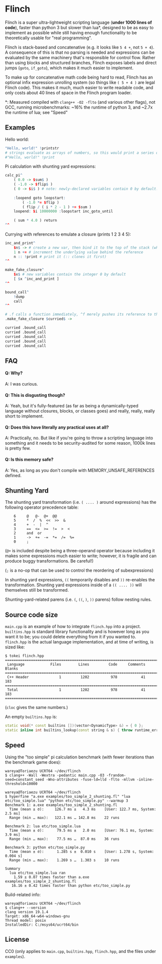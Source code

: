 # Flinch

Flinch is a super ultra-lightweight scripting language (**under 1000 lines of code**), faster than python 3 but slower than lua\*, designed to be as easy to implement as possible while still having enough functionality to be theoretically usable for "real programming".

Flinch is stack-based and concatenative (e.g. it looks like `5 4 +`, not `5 + 4`). A consequence of this is that no parsing is needed and expressions can be evaluated by the same machinery that's responsible for control flow. Rather than using blocks and structured branches, Flinch exposes labels and direct jumps (`goto`, `if_goto`), which makes it much easier to implement.

To make up for concatenative math code being hard to read, Flinch has an optional infix expression unrolling system (so things like `( 5 + 4 )` are legal Flinch code). This makes it much, much easier to write readable code, and only costs about 40 lines of space in the Flinch program loader.

\*: Measured compiled with `clang++ -O2 -flto` (and various other flags), not GCC, running microbenchmarks: \~16% the runtime of python 3, and ~2.7x the runtime of lua; see "Speed"

## Examples

Hello world:

```R
"Hello, world!" !printstr
# strings evaluate as arrays of numbers, so this would print a series of decimal ascii codes instead:
#"Hello, world!" !print
```

Pi calculation with shunting yard expressions:

```R
calc_pi^
    ( 0.0 -> $sum$ )
    ( -1.0 -> $flip$ )
    ( 0 -> $i$ ) # note: newly-declared variables contain 0 by default. this assignment is only for clarity
    
    :loopend goto loopstart:
        ( -1.0 *= $flip )
        ( flip / ( i * 2 - 1 ) += $sum )
    loopend: $i 10000000 :loopstart inc_goto_until
    
    ( sum * 4.0 ) return
^^
```

Currying with references to emulate a closure (prints 1 2 3 4 5):

```R
inc_and_print^
    $n$ -> # create a new var, then bind it to the top of the stack (which we hope is a reference)
    1 n += # increment the underlying value behind the reference
    n :: !print # print it (:: clones it first)
^^

make_fake_closure^
    $x$ # new variables contain the integer 0 by default
    [ $x ^inc_and_print ]
^^

bound_call^
    !dump
    call
^^

# .f calls a function immediately, ^f merely pushes its reference to the stack (to be later called with call)
.make_fake_closure $curried$ ->

curried .bound_call
curried .bound_call
curried .bound_call
curried .bound_call
curried .bound_call
````

## FAQ

#### Q: Why?

A: I was curious.

#### Q: This is disgusting though?

A: Yeah, but it's fully-featured (as far as being a dynamically-typed language without closures, blocks, or classes goes) and really, really, really short to implement.

#### Q: Does this have literally any practical uses at all?

A: Practically, no. But like if you're going to throw a scripting language into something and it needs to be security-audited for some reason, 1000k lines is pretty few.

#### Q: Is this memory safe?

A: Yes, as long as you don't compile with MEMORY_UNSAFE_REFERENCES defined.

## Shunting Yard

The shunting yard transformation (i.e. `( .... )` around expressions) has the following operator precedence table:


```
    6     @   @-  @+  @@
    5     *  /  %  <<  >>  &
    4     +  -  |  ^
    3     ==  <=  >=  !=  >  <
    2     and  or
    1     ->  +=  -=  *=  /=  %=
    0     ;
```

(`@+` is included despite being a three-operand operator because including it makes some expressions much easier to write; however, it is fragile and can produce buggy transformations. Be careful!)

(`;` is a no-op that can be used to control the reordering of subexpressions)

In shunting yard expressions, `((` temporarily disables and `))` re-enables the transformation. Shunting yard expressions inside of a `(( .... ))` will themselves still be transformed.

Shunting-yard-related parens (i.e. `(`, `((`, `)`, `))` parens) follow nesting rules.

## Source code size

`main.cpp` is an example of how to integrate `flinch.hpp` into a project. `builtins.hpp` is standard library functionality and is however long as you want it to be; you could delete everything from it if you wanted to. `flinch.hpp` is the actual language implementation, and at time of writing, is sized like:

```
$ tokei flinch.hpp
===============================================================================
 Language            Files        Lines         Code     Comments       Blanks
===============================================================================
 C++ Header              1         1202          978           41          183
===============================================================================
 Total                   1         1202          978           41          183
===============================================================================
```

(`cloc` gives the same numbers.)

An empty `builtins.hpp` is:
```c++
static void(* const builtins [])(vector<DynamicType> &) = { 0 };
static inline int builtins_lookup(const string & s) { throw runtime_error("Unknown built-in function: " + s); };
```

## Speed

Using the "too simple" pi calculation benchmark (with fewer iterations than the benchmark game does):

```
wareya@Toriaezu UCRT64 ~/dev/flinch
$ clang++ -Wall -Wextra -pedantic main.cpp -O3 -frandom-seed=constant_seed -Wno-attributes -fuse-ld=lld -flto -mllvm -inline-threshold=10000

wareya@Toriaezu UCRT64 ~/dev/flinch
$ hyperfine "a.exe examples/too_simple_2_shunting.fl" "lua etc/too_simple.lua" "python etc/too_simple.py" --warmup 3
Benchmark 1: a.exe examples/too_simple_2_shunting.fl
  Time (mean ± σ):     126.7 ms ±   4.3 ms    [User: 122.7 ms, System: 2.5 ms]
  Range (min … max):   122.1 ms … 142.8 ms    22 runs

Benchmark 2: lua etc/too_simple.lua
  Time (mean ± σ):      79.5 ms ±   2.0 ms    [User: 76.1 ms, System: 3.9 ms]
  Range (min … max):    77.5 ms …  87.0 ms    36 runs

Benchmark 3: python etc/too_simple.py
  Time (mean ± σ):      1.285 s ±  0.010 s    [User: 1.278 s, System: 0.004 s]
  Range (min … max):    1.269 s …  1.303 s    10 runs

Summary
  lua etc/too_simple.lua ran
    1.59 ± 0.07 times faster than a.exe examples/too_simple_2_shunting.fl
   16.16 ± 0.42 times faster than python etc/too_simple.py
```

Build-related info:

```
wareya@Toriaezu UCRT64 ~/dev/flinch
$ clang++ --version
clang version 19.1.4
Target: x86_64-w64-windows-gnu
Thread model: posix
InstalledDir: C:/msys64/ucrt64/bin
```

## License

CC0 (only applies to `main.cpp`, `builtins.hpp`, `flinch.hpp`, and the files under `examples`).

